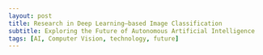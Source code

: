 ```yaml
---
layout: post
title: Research in Deep Learning–based Image Classification
subtitle: Exploring the Future of Autonomous Artificial Intelligence
tags: [AI, Computer Vision, technology, future]
---
```

